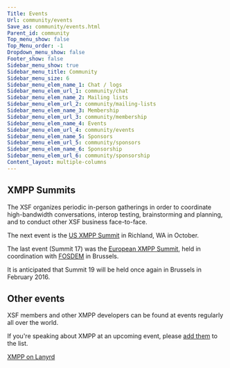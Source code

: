 ```yaml
---
Title: Events
Url: community/events
Save_as: community/events.html
Parent_id: community
Top_menu_show: false
Top_Menu_order: -1
Dropdown_menu_show: false
Footer_show: false
Sidebar_menu_show: true
Sidebar_menu_title: Community
Sidebar_menu_size: 6
Sidebar_menu_elem_name_1: Chat / logs
Sidebar_menu_elem_url_1: community/chat
Sidebar_menu_elem_name_2: Mailing lists
Sidebar_menu_elem_url_2: community/mailing-lists
Sidebar_menu_elem_name_3: Membership
Sidebar_menu_elem_url_3: community/membership
Sidebar_menu_elem_name_4: Events
Sidebar_menu_elem_url_4: community/events
Sidebar_menu_elem_name_5: Sponsors
Sidebar_menu_elem_url_5: community/sponsors
Sidebar_menu_elem_name_6: Sponsorship
Sidebar_menu_elem_url_6: community/sponsorship
Content_layout: multiple-columns
---
```


## XMPP Summits

The XSF organizes periodic in-person gatherings in order to coordinate high-bandwidth conversations, interop testing, brainstorming and planning, and to conduct other XSF business face-to-face.

The next event is the [US XMPP Summit](http://wiki.xmpp.org/web/Summit_18) in Richland, WA in October. 

The last event (Summit 17) was the [European XMPP Summit](http://wiki.xmpp.org/web/Summit_17), held in coordination with [FOSDEM](http://fosdem.org) in Brussels.

It is anticipated that Summit 19 will be held once again in Brussels in February 2016.

## Other events

XSF members and other XMPP developers can be found at events regularly all over the world.

If you're speaking about XMPP at an upcoming event, please [add them](http://lanyrd.com/guides/xmpp/) to the list.

<div class="lanyrd-target-guide">
<a href="http://lanyrd.com/guides/xmpp/"
class="lanyrd-guide"
data-lanyrd-context="future"
data-lanyrd-number="6"
data-lanyrd-template="standard"
data-lanyrd-iframe
data-lanyrd-nolink>
XMPP on Lanyrd
</a>
</div>
<script src="http://cdn.lanyrd.net/badges/embed-v1.min.js"></script>
